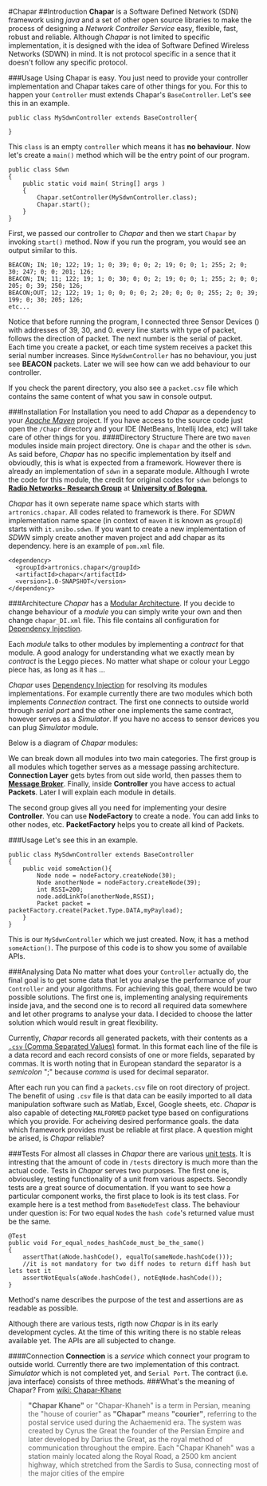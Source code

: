 #Chapar
##Introduction
**Chapar** is a Software Defined Network (SDN) framework using *java* and a set of other open source libraries to make the process of designing a _Network Controller Service_ easy, flexible, fast, robust and reliable. Although _Chapar_ is not limited to specific implementation, it is designed with the idea of Software Defined Wireless Networks (SDWN) in mind. It is not protocol specific in a sence that it doesn't follow any specific protocol.


###Usage
Using Chapar is easy. You just need to provide your controller implementation and Chapar takes care of other things for you. For this to happen your `Controller` must extends Chapar's `BaseController`. Let's see this in an example.

	public class MySdwnController extends BaseController{

	}
	
This `class` is an empty `controller` which means it has **no behaviour**. Now let's create a `main()` method which will be the entry point of our program.

	public class Sdwn
	{
	    public static void main( String[] args )
	    {
	        Chapar.setController(MySdwnController.class);
	        Chapar.start();
	    }
	} 
First, we passed our controller to *Chapar* and then we start `Chapar` by invoking `start()` method. Now if you run the program, you would see an output similar to this.

	BEACON; IN; 10; 122; 19; 1; 0; 39; 0; 0; 2; 19; 0; 0; 1; 255; 2; 0; 30; 247; 0; 0; 201; 126; 
	BEACON; IN; 11; 122; 19; 1; 0; 30; 0; 0; 2; 19; 0; 0; 1; 255; 2; 0; 0; 205; 0; 39; 250; 126; 
	BEACON;OUT; 12; 122; 19; 1; 0; 0; 0; 0; 2; 20; 0; 0; 0; 255; 2; 0; 39; 199; 0; 30; 205; 126; 
	etc...
Notice that before running the program, I connected three Sensor Devices () with addresses of 39, 30, and 0. every line starts with type of packet, follows the direction of packet. The next number is the serial of packet. Each time you create a packet, or each time system receives a packet this serial number increases.
Since `MySdwnController` has no behaviour, you just see **BEACON** packets. Later we will see how can we add behaviour to our controller.

If you check the parent directory, you also see a `packet.csv` file which contains the same content of what you saw in console output.

###Installation
For Installation you need to add *Chapar* as a dependency to your  [*Apache Maven*](https://en.wikipedia.org/wiki/Apache_Maven) project. If you have access to the source code just open the `/Chapr` directory and your IDE (NetBeans, Intellij Idea, etc) will take care of other things for you.
####Directory Structure
There are two `maven` modules inside main project directory. One is `chapar` and the other is `sdwn`. As said before, *Chapar* has no specific implementation by itself and obvioudly, this is what is expected from a framework. However there is already an implementation of `sdwn` in a separate module. Although I wrote the code for this module, the credit for original codes for `sdwn` belongs to [**Radio Networks- Research Group**](http://www.robertoverdone.org/index.php?page=r) at [**University of Bologna**.](http://www.unibo.it/it)

*Chapar* has it own seperate name space which starts with `artronics.chapar`. All codes related to framework is there. For *SDWN* implementation name space (in context of `maven` it is known as `groupId`) starts with `it.unibo.sdwn`. If you want to create a new implementation of *SDWN* simply create another maven project and add chapar as its dependency. here is an example of `pom.xml` file.

	<dependency>
      <groupId>artronics.chapar</groupId>
      <artifactId>chapar</artifactId>
      <version>1.0-SNAPSHOT</version>
	</dependency>
	
###Architecture
_Chapar_ has a [Modular Architecture](https://en.wikipedia.org/wiki/Modular_programming). If you decide to change behaviour of a _module_ you can simply write your own and then change `chapar_DI.xml` file. This file contains all configuration for [Dependency Injection](https://en.wikipedia.org/wiki/Dependency_injection).

Each _module_ talks to other modules by implementing a _contract_ for that module. A good analogy for understanding what we exactly mean by _contract_ is the Leggo pieces. No matter what shape or colour your Leggo piece has, as long as it has ...

_Chapar_ uses [Dependency Injection](https://en.wikipedia.org/wiki/Dependency_injection) for resolving its modules implementations. For example currently there are two modules which both implements _Connection_ contract. The first one connects to outside world through _serial port_ and the other one implements the same contract, however serves as a _Simulator_. If you have no access to sensor devices you can plug _Simulator_ module.

Below is a diagram of _Chapar_ modules:

We can break down all modules into two main categories. The first group is all modules which together serves as a message passing architecture. **Connection Layer** gets bytes from out side world, then passes them to [**Message Broker**](https://en.wikipedia.org/wiki/Message_broker). Finally, inside **Controller** you have access to actual **Packets**. Later I will explain each module in details.

The second group gives all you need for implementing your desire **Controller**. You can use **NodeFactory** to create a node. You can add links to other nodes, etc. **PacketFactory** helps you to create all kind of Packets. 

###Usage
Let's see this in an example.

	public class MySdwnController extends BaseController
	{
	    public void someAction(){
	        Node node = nodeFactory.createNode(30);
	        Node anotherNode = nodeFactory.createNode(39);
	        int RSSI=200;
	        node.addLinkTo(anotherNode,RSSI);
	        Packet packet = packetFactory.create(Packet.Type.DATA,myPayload);
	    }
	}       
This is our `MySdwnController` which we just created. Now, it has a method `someAction()`. The purpose of this code is to show you some of available APIs.

###Analysing Data
No matter what does your `Controller` actually do, the final goal is to get some data that let you analyse the performance of your `Controller` and your algorithms. For achieving this goal, there would be two possible solutions. The first one is, implementing analysing requirements inside java, and the second one is to record all required data somewhere and let other programs to analyse your data. I decided to choose the latter solution which would result in great flexibility.

Currently, _Chapar_ records all generated packets, with their contents as a [`.csv` (Comma Separated Values)](https://en.wikipedia.org/wiki/Comma-separated_values) format. In this format each line of the file is a data record and each record consists of one or more fields, separated by commas. It is worth noting that in European standard the separator is a _semicolon_ ";" because _comma_ is used for decimal separator. 

After each run you can find a `packets.csv` file on root directory of project. The benefit of using `.csv` file is that data can be easily imported to all data manipulation software such as Matlab, Excel, Google sheets, etc. _Chapar_ is also capable of detecting `MALFORMED` packet type based on configurations which you provide. For acheiving desired performance goals. the data which framework provides must be reliable at first place. A question might be arised, is *Chapar* reliable?

###Tests
For almost all classes in *Chapar* there are various [unit tests](https://en.wikipedia.org/wiki/Unit_testing). It is intresting that the amount of code in `/tests` directory is much more than the actual code. Tests in *Chapar* serves two purposes. The first one is, obviousley, testing functionality of a unit from various aspects. Secondly tests are a great source of documentation. If you want to see how a particular component works, the first place to look is its test class. For example here is a test method from `BaseNodeTest` class. The behaviour under question is: For two equal `Node`s the `hash code`'s returned value must be the same.

    @Test
    public void For_equal_nodes_hashCode_must_be_the_same()
    {
        assertThat(aNode.hashCode(), equalTo(sameNode.hashCode()));
        //it is not mandatory for two diff nodes to return diff hash but lets test it
        assertNotEquals(aNode.hashCode(), notEqNode.hashCode());
    }
Method's name describes the purpose of the test and assertions are as readable as possible.

Although there are various tests, rigth now *Chapar* is in its early development cycles. At the time of this writing there is no stable releas available yet. The APIs are all subjected to change.


####Connection
**Connection** is a _service_ which connect your program to outside world. Currently there are two implementation of this contract. _Simulator_ which is not completed yet, and `Serial Port`. The contract (i.e. java interface) consists of three methods.
###What's the meaning of Chapar?
From [wiki: Chapar-Khane](https://en.wikipedia.org/wiki/Chapar_Khaneh)
>**"Chapar Khane"** or "Chapar-Khaneh" is a term in Persian, meaning the "house of courier" as **"Chapar"** means **"courier"**, referring to the postal service used during the Achaemenid era. The system was created by Cyrus the Great the founder of the Persian Empire and later developed by Darius the Great, as the royal method of communication throughout the empire. Each "Chapar Khaneh" was a station mainly located along the Royal Road, a 2500 km ancient highway, which stretched from the Sardis to Susa, connecting most of the major cities of the empire

